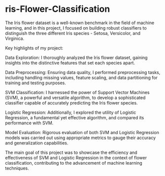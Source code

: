 # ris-Flower-Classification
The Iris flower dataset is a well-known benchmark in the field of machine learning, and in this project, I focused on building robust classifiers to distinguish the three different Iris species - Setosa, Versicolor, and Virginica.

Key highlights of my project:

 Data Exploration: I thoroughly analyzed the Iris flower dataset, gaining insights into the distinctive features that set each species apart.

Data Preprocessing: Ensuring data quality, I performed preprocessing tasks, including handling missing values, feature scaling, and data partitioning for training and testing purposes.

SVM Classification: I harnessed the power of Support Vector Machines (SVM), a powerful and versatile algorithm, to develop a sophisticated classifier capable of accurately predicting the Iris flower species.

Logistic Regression: Additionally, I explored the utility of Logistic Regression, a fundamental yet effective algorithm, and compared its performance with SVM.

Model Evaluation: Rigorous evaluation of both SVM and Logistic Regression models was carried out using appropriate metrics to gauge their accuracy and generalization capabilities.

The main goal of this project was to showcase the efficiency and effectiveness of SVM and Logistic Regression in the context of flower classification, contributing to the advancement of machine learning techniques.

